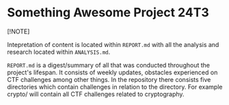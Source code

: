 # Something Awesome Project 24T3

[!NOTE]

Intepretation of content is located within `REPORT.md` with all the analysis and research located within `ANALYSIS.md`.

`REPORT.md` is a digest/summary of all that was conducted throughout
the project's lifespan. It consists of weekly updates,  obstacles experienced on CTF challenges among other things.
In the repository there consists five directories which contain challenges in relation to the directory. For example
crypto/ will contain all CTF challenges related to cryptography. 




